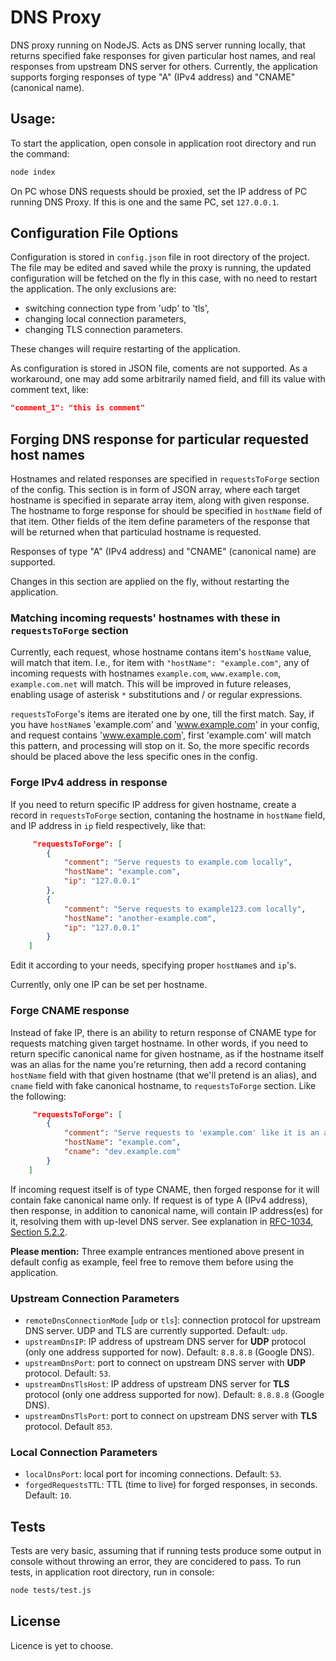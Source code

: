 # DNS Proxy

DNS proxy running on NodeJS. Acts as DNS server running locally, that returns specified fake responses for given particular host names, and real responses from upstream DNS server for others. Currently, the application supports forging responses of type "A" (IPv4 address) and "CNAME" (canonical name).


## Usage:
To start the application, open console in application root directory and run the command:

```sh
node index

```

On PC whose DNS requests should be proxied, set the IP address of PC running DNS Proxy. If this is one and the same PC, set `127.0.0.1`.

## Configuration File Options

Configuration is stored in `config.json` file in root directory of the project. The file may be edited and saved while the proxy is running, the updated configuration will be fetched on the fly in this case, with no need to restart the application. The only exclusions are:
 * switching connection type from 'udp' to 'tls',
 * changing local connection parameters,
 * changing TLS connection parameters.

These changes will require restarting of the application.

As configuration is stored in JSON file, coments are not supported. As a workaround, one may add some arbitrarily named field, and fill its value with comment text, like:

```json
"comment_1": "this is comment"
```


## Forging DNS response for particular requested host names

Hostnames and related responses are specified in `requestsToForge` section of the config. This section is in form of JSON array, where each target hostname is specified in separate array item, along with given response. The hostname to forge response for should be specified in `hostName` field of that item. Other fields of the item define parameters of the response that will be returned when that particulad hostname is requested.

Responses of type "A" (IPv4 address) and "CNAME" (canonical name) are supported.

Changes in this section are applied on the fly, without restarting the application.

### Matching incoming requests' hostnames with these in `requestsToForge` section
Currently, each request, whose hostname contans item's `hostName` value, will match that item. I.e., for item with `"hostName": "example.com"`, any of incoming requests with hostnames `example.com`, `www.example.com`, `example.com.net` will match. This will be improved in future releases, enabling usage of asterisk `*` substitutions and / or regular expressions.

`requestsToForge`'s items are iterated one by one, till the first match. Say, if you have `hostName`s 'example.com' and 'www.example.com' in your config, and request contains 'www.example.com', first 'example.com' will match this pattern, and processing will stop on it. So, the more specific records should be placed above the less specific ones in the config.

### Forge IPv4 address in response
If you need to return specific IP address for given hostname, create a record in `requestsToForge` section, contaning the hostname in `hostName` field, and IP address in `ip` field respectively, like that:
```json
     "requestsToForge": [
        {
            "comment": "Serve requests to example.com locally",
            "hostName": "example.com",
            "ip": "127.0.0.1"
        },
        {
            "comment": "Serve requests to example123.com locally",
            "hostName": "another-example.com",
            "ip": "127.0.0.1"
        }
    ]
```
Edit it according to your needs, specifying proper `hostName`s and `ip`'s.

Currently, only one IP can be set per hostname.


### Forge CNAME response
Instead of fake IP, there is an ability to return response of CNAME type for requests matching given target hostname.
In other words, if you need to return specific canonical name for given hostname, as if the hostname itself was an alias for the name you're returning, then add a record contaning `hostName` field with that given hostname (that we'll pretend is an alias), and `cname` field with fake canonical hostname, to `requestsToForge` section. Like the following:

```json
     "requestsToForge": [
        {
            "comment": "Serve requests to 'example.com' like it is an alias for canonical name 'dev.example.com'",
            "hostName": "example.com",
            "cname": "dev.example.com"
        }
    ]
```

If incoming request itself is of type CNAME, then forged response for it will contain fake canonical name only. If request is of type A (IPv4 address), then response, in addition to canonical name, will contain IP address(es) for it, resolving them with up-level DNS server. See explanation in [RFC-1034, Section 5.2.2](https://tools.ietf.org/html/rfc1034#section-5.2.2).


**Please mention:** Three example entrances mentioned above present in default config as example, feel free to remove them before using the application.


### Upstream Connection Parameters
 - `remoteDnsConnectionMode` [`udp` or `tls`]: connection protocol for upstream DNS server. UDP and TLS are currently supported. Default: `udp`.
 - `upstreamDnsIP`: IP address of upstream DNS server for **UDP** protocol (only one address supported for now). Default: `8.8.8.8` (Google DNS).
 - `upstreamDnsPort`: port to connect on upstream DNS server with **UDP** protocol. Default: `53`.
 - `upstreamDnsTlsHost`: IP address of upstream DNS server for **TLS** protocol (only one address supported for now). Default: `8.8.8.8` (Google DNS).
 - `upstreamDnsTlsPort`: port to connect on upstream DNS server with **TLS** protocol. Default `853`.


### Local Connection Parameters
 - `localDnsPort`: local port for incoming connections. Default: `53`.
 - `forgedRequestsTTL`: TTL (time to live) for forged responses, in seconds. Default: `10`.


## Tests
Tests are very basic, assuming that if running tests produce some output in console without throwing an error, they are concidered to pass. To run tests, in application root directory, run in console:

```sh
node tests/test.js
```

## License
Licence is yet to choose.
